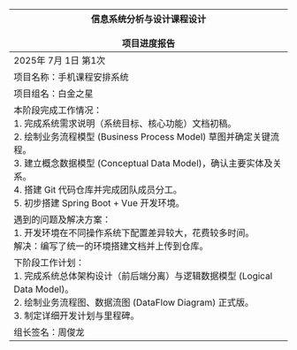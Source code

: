 | 信息系统分析与设计课程设计<br><br>项目进度报告 |
| --- |
| 2025年 7月 1日  第1次 |
| 项目名称：手机课程安排系统 |
| 项目组名：白金之星 |
| 本阶段完成工作情况：<br>1. 完成系统需求说明（系统目标、核心功能）文档初稿。<br>2. 绘制业务流程模型 (Business Process Model) 草图并确定关键流程。<br>3. 建立概念数据模型 (Conceptual Data Model)，确认主要实体及关系。<br>4. 搭建 Git 代码仓库并完成团队成员分工。<br>5. 初步搭建 Spring Boot + Vue 开发环境。 |
| 遇到的问题及解决方案：<br>1. 开发环境在不同操作系统下配置差异较大，花费较多时间。<br>解决：编写了统一的环境搭建文档并上传到仓库。 |
| 下阶段工作计划：<br>1. 完成系统总体架构设计（前后端分离）与逻辑数据模型 (Logical Data Model)。<br>2. 绘制业务流程图、数据流图 (DataFlow Diagram) 正式版。<br>3. 制定详细开发计划与里程碑。 |
| 组长签名：周俊龙 |